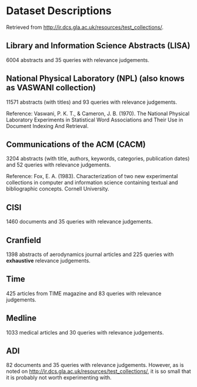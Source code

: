 # Dataset Descriptions

Retrieved from <http://ir.dcs.gla.ac.uk/resources/test_collections/>.

## Library and Information Science Abstracts (LISA)

6004 abstracts and 35 queries with relevance judgements.

## National Physical Laboratory (NPL) (also knows as VASWANI collection)

11571 abstracts (with titles) and 93 queries with relevance judgements.

Reference:
Vaswani, P. K. T., & Cameron, J. B. (1970). The National Physical Laboratory Experiments in Statistical Word Associations and Their Use in Document Indexing And Retrieval.

## Communications of the ACM (CACM)

3204 abstracts (with title, authors, keywords, categories, publication dates) and 52 queries with relevance judgements.

Reference: Fox, E. A. (1983). Characterization of two new experimental collections in computer and information science containing textual and bibliographic concepts. Cornell University.

## CISI

1460 documents and 35 queries with relevance judgements.

## Cranfield

1398 abstracts of aerodynamics journal articles and 225 queries with **exhaustive** relevance judgements.

## Time

425 articles from TIME magazine and 83 queries with relevance judgements.

## Medline

1033 medical articles and 30 queries with relevance judgements.

## ADI

82 documents and 35 queries with relevance judgements. However, as is noted on <http://ir.dcs.gla.ac.uk/resources/test_collections/>, it is so small that it is probably not worth experimenting with.
